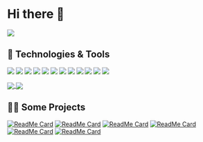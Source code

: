 # Hi there 👋
![](https://komarev.com/ghpvc/?username=brendon1555&color=fe428e)

## 🔧 Technologies & Tools
![](https://img.shields.io/badge/OS-Windows-141321?style=flat&logo=windows&logoColor=white&labelColor=fe428e)
![](https://img.shields.io/badge/OS-Mac%20OS-141321?style=flat&logo=apple&logoColor=white&labelColor=fe428e)
![](https://img.shields.io/badge/Editor-VSCode-141321?style=flat&logo=visual-studio-code&logoColor=white&labelColor=fe428e)
![](https://img.shields.io/badge/Code-Python-141321?style=flat&logo=python&logoColor=white&labelColor=fe428e)
![](https://img.shields.io/badge/Code-JavaScript-141321?style=flat&logo=javascript&logoColor=white&labelColor=fe428e)
![](https://img.shields.io/badge/Code-TypeScript-141321?style=flat&logo=typescript&logoColor=white&labelColor=fe428e)
![](https://img.shields.io/badge/Code-Make-141321?style=flat&logo=cmake&logoColor=white&labelColor=fe428e)
![](https://img.shields.io/badge/Code-React-141321?style=flat&logo=react&logoColor=white&labelColor=fe428e)
![](https://img.shields.io/badge/Shell-zsh-141321?style=flat&logo=gnu-bash&logoColor=white&labelColor=fe428e)
![](https://img.shields.io/badge/Tools-PostgreSQL-141321?style=flat&logo=postgresql&logoColor=white&labelColor=fe428e)
![](https://img.shields.io/badge/Tools-Docker-141321?style=flat&logo=docker&logoColor=white&labelColor=fe428e)
![](https://img.shields.io/badge/Cloud-Linode-141321?style=flat&logo=linode&logoColor=white&labelColor=fe428e)

<a href="https://github.com/brendon1555">
  <img align="center" src="https://github-readme-stats.vercel.app/api?username=brendon1555&show_icons=true&theme=radical&hide=issues" />
</a>
<a href="https://github.com/anuraghazra/convoychat">
  <img align="center" src="https://github-readme-stats.vercel.app/api/top-langs/?username=brendon1555&theme=radical&layout=compact" />
</a>

## 👨‍💻 Some Projects
[![ReadMe Card](https://github-readme-stats.vercel.app/api/pin/?username=brendon1555&repo=panda-preset-unique-utilities&theme=radical)](https://github.com/brendon1555/panda-preset-unique-utilities)
[![ReadMe Card](https://github-readme-stats.vercel.app/api/pin/?username=brendon1555&repo=panda-cx-deduplicator&theme=radical)](https://github.com/brendon1555/panda-cx-deduplicator)
[![ReadMe Card](https://github-readme-stats.vercel.app/api/pin/?username=anomaly&repo=github-secrets-cli&theme=radical)](https://github.com/anomaly/github-secrets-cli)
[![ReadMe Card](https://github-readme-stats.vercel.app/api/pin/?username=brendon1555&repo=setup-linode-cli&theme=radical)](https://github.com/brendon1555/setup-linode-cli)
[![ReadMe Card](https://github-readme-stats.vercel.app/api/pin/?username=brendon1555&repo=react-analogue-clock&theme=radical)](https://github.com/brendon1555/react-analogue-clock)
[![ReadMe Card](https://github-readme-stats.vercel.app/api/pin/?username=brendon1555&repo=vscode-react-component-generator&theme=radical)](https://github.com/brendon1555/vscode-react-component-generator)

<!--
**brendon1555/brendon1555** is a ✨ _special_ ✨ repository because its `README.md` (this file) appears on your GitHub profile.

Here are some ideas to get you started:

- 🔭 I’m currently working on ...
- 🌱 I’m currently learning ...
- 👯 I’m looking to collaborate on ...
- 🤔 I’m looking for help with ...
- 💬 Ask me about ...
- 📫 How to reach me: ...
- 😄 Pronouns: ...
- ⚡ Fun fact: ...
-->
